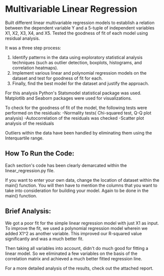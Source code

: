 # Multivariable Linear Regression

Built different linear multivariable regression models to establish a relation between the dependent variable Y and a 5-tuple of independent variables X1, X2, X3, X4, and X5. Tested the goodness of fit of each model using residual analysis.

It was a three step process:
  1. Identify patterns in the data using exploratory statistical analysis techniques (such as outlier detection, boxplots, histograms, and correlation heatmaps).
  2. Implement various linear and polynomial regression models on the dataset and test for goodness of fit for each. 
  3. Finally, find the best model for the dataset and justify the approach. 
  
For this analysis Python's Statsmodel statistical package was used. Matplotlib and Seaborn packages were used for visualizations.

To check for the goodness of fit of the model, the following tests were performed on the residuals:
-Normality tests( Chi-squared test, Q-Q plot analysis)
-Autocorrelation of the residuals was checked
-Scatter plot analysis of the residuals

Outliers within the data have been handled by eliminating them using the Interquartile range. 

## How To Run the Code:

Each section's code has been clearly demarcated within the linear_regression.py file. 

If you want to enter your own data, change the location of dataset within the main() function. 
You will then have to mention the columns that you want to take into consideration for building your model. 
Again to be done in the main() function.


## Brief Analysis:
We got a poor fit for the simple linear regression model with just X1 as input. To improve the fit, we used a polynomial regression
model wherein we added X1^2 as another variable. This improved our R-squared value significantly and was a much better fit. 

Then taking all variables into account, didn't do much good for fitting a linear model. So we eliminated a few variables on the 
basis of the correlation matrix and achieved a much better fitted regression line. 

For a more detailed analysis of the results, check out the attached report. 
